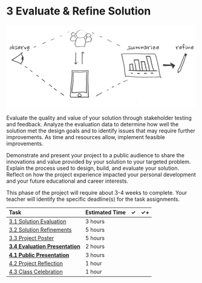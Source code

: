 # 3 Evaluate & Refine Solution

![](../../.gitbook/assets/phase-3-process.png)

Evaluate the quality and value of your solution through stakeholder testing and feedback. Analyze the evaluation data to determine how well the solution met the design goals and to identify issues that may require further improvements. As time and resources allow, implement feasible improvements.

Demonstrate and present your project to a public audience to share the innovations and value provided by your solution to your targeted problem. Explain the process used to design, build, and evaluate your solution. Reflect on how the project experience impacted your personal development and your future educational and career interests.

This phase of the project will require about 3-4 weeks to complete. Your teacher will identify the specific deadline\(s\) for the task assignments.

| Task | Estimated Time | ✓ | ✓+ |
| :--- | :--- | :--- | :--- |
| [​3.1 Solution Evaluation](3.1-solution-evaluation.md)​ | 3 hours | ​ | ​ |
| ​[3.2 Solution Refinements​](3.2-solution-refinements.md) | 5 hours | ​ | ​ |
| ​[3.3 Project Poster](3.3-project-poster.md)​ | 5 hours | ​ | ​ |
| ​[**3.4 Evaluation Presentation**](3.4-evaluation-presentation.md)**​** | 2 hours | ​ | ​ |
| **​**[**4.1 Public Presentation**](4.1-public-presentation.md)**​** | 3 hours | ​ | ​ |
| ​[4.2 Project Reflection​](4.2-project-reflection.md) | 1 hour | ​ | ​ |
| [​4.3 Class Celebration​](4.3-class-celebration.md) | 1 hour |  |  |



